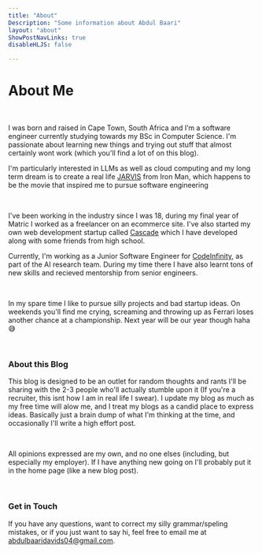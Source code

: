 ```yaml
---
title: "About"
Description: "Some information about Abdul Baari"
layout: "about"
ShowPostNavLinks: true
disableHLJS: false

---
```


# About Me
&nbsp;

I was born and raised in Cape Town, South Africa and I’m a software engineer currently studying towards my BSc in Computer Science. I'm passionate about learning new things and trying out stuff that almost certainly wont work (which you'll find a lot of on this blog).
&nbsp;

 I'm particularly interested in LLMs as well as cloud computing and my long term dream is to create a real life [JARVIS](https://en.wikipedia.org/wiki/J.A.R.V.I.S.) from Iron Man, which happens to be the movie that inspired me to pursue software engineering

&nbsp;

I've been working in the industry since I was 18, during my final year of Matric I worked as a freelancer on an ecommerce site. I've also started my own web development startup called [Cascade](https://www.instagram.com/cascadeweb/) which I have developed along with some friends from high school. 

Currently, I'm working as a Junior Software Engineer for [CodeInfinity](https://codeinfinity.co.za/), as part of the AI research team. During my time there I have also learnt tons of new skills and recieved mentorship from senior engineers.

&nbsp;

In my spare time I like to pursue silly projects and bad startup ideas. On weekends you'll find me crying, screaming and throwing up as Ferrari loses another chance at a championship. Next year will be our year though haha😅

&nbsp;
### About this Blog


This blog is designed to be an outlet for random thoughts and rants I'll be sharing with the 2-3 people who'll actually stumble upon it (If you're a recruiter, this isnt how I am in real life I swear). I update my blog as much as my free time will alow me, and I treat my blogs as a candid place to express ideas. Basically just a brain dump of what I'm thinking at the time, and occasionally I'll write a high effort post.



&nbsp;

All opinions expressed are my own, and no one elses (including, but especially my employer). If I have anything new going on I'll probably put it in the home page (like a new blog post).
&nbsp;



&nbsp;

### Get in Touch

If you have any questions, want to correct my silly grammar/speling mistakes, or if you just want to say hi, feel free to email me at [abdulbaaridavids04@gmail.com](mailto:abdulbaaridavids04@gmail.com).